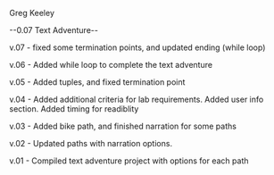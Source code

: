 Greg Keeley

--0.07 Text Adventure--

v.07 - fixed some termination points, and updated ending (while loop)

v.06 - Added while loop to complete the text adventure

v.05 - Added tuples, and fixed termination point

v.04 - Added additional criteria for lab requirements. Added user info section. Added timing for readiblity

v.03 - Added bike path, and finished narration for some paths

v.02 - Updated paths with narration options.

v.01 - Compiled text adventure project with options for each path

